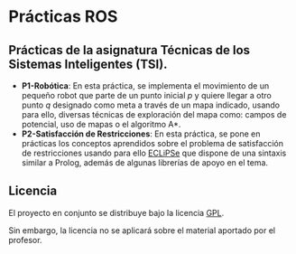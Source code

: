 Prácticas ROS  
========================

Prácticas de la asignatura Técnicas de los Sistemas Inteligentes (TSI).  
------------------------

- **P1-Robótica**: En esta práctica, se implementa el movimiento de un pequeño robot que parte de un punto inicial *p* y quiere llegar a otro punto *q* designado como meta a través de un mapa indicado, usando para ello, diversas técnicas de exploración del mapa como: campos de potencial, uso de mapas o el algoritmo A\*.  
- **P2-Satisfacción de Restricciones**: En esta práctica, se pone en prácticas los conceptos aprendidos sobre el problema de satisfacción de restricciones usando para ello [ECLiPSe](http://eclipseclp.org/) que dispone de una sintaxis similar a Prolog, además de algunas librerías de apoyo en el tema.  

Licencia  
------------------------
El proyecto en conjunto se distribuye bajo la licencia [GPL](https://github.com/oxcar103/Practicas-ROS/blob/master/LICENSE).  

Sin embargo, la licencia no se aplicará sobre el material aportado por el profesor.  

